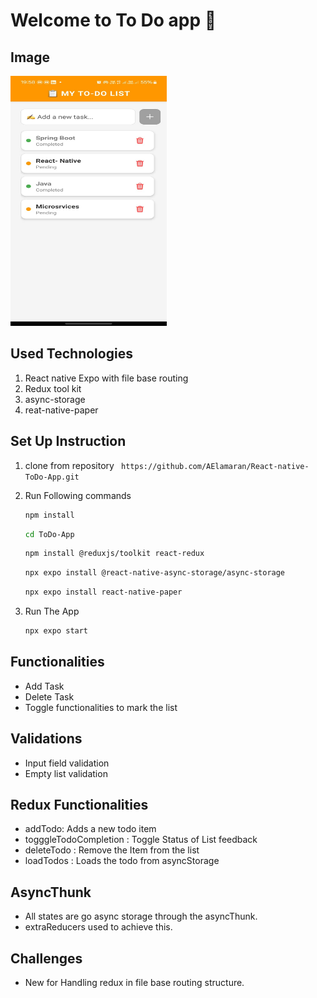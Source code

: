 # Welcome to To Do  app 👋

## Image
<img src=img1.jpg alt="Image" width="250" height="400">

## Used Technologies
1. React native Expo with file base routing
2. Redux tool kit
3. async-storage
4. reat-native-paper

## Set Up Instruction
1. clone from repository
  `` https://github.com/AElamaran/React-native-ToDo-App.git``
2. Run Following commands
   ```sh
   npm install
   ```
   ```sh
   cd ToDo-App
   ```
    ```sh
    npm install @reduxjs/toolkit react-redux
   ```
   ```sh
   npx expo install @react-native-async-storage/async-storage
   ```
   ```sh
   npx expo install react-native-paper
    ```


4. Run The App

   ```sh
   npx expo start                               
   ```

## Functionalities
 * Add Task
 * Delete Task
 * Toggle functionalities to mark the list

 ## Validations
 * Input field validation
 * Empty list validation
 
 ## Redux Functionalities
 * addTodo: Adds a new todo item 
 * togggleTodoCompletion : Toggle Status of List feedback
 * deleteTodo : Remove the Item from the list
 * loadTodos : Loads the todo from asyncStorage

 ## AsyncThunk
 * All states are go async storage through the asyncThunk. 
 * extraReducers used to achieve this.

 ## Challenges
 * New for Handling redux in file base routing structure.

 



